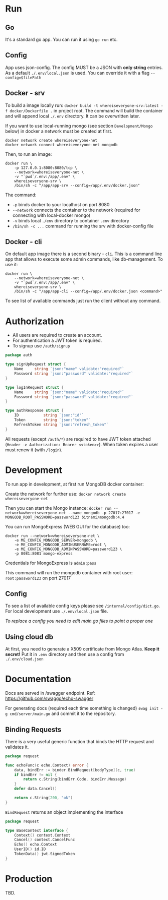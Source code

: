 # Run

## Go

It's a standard go app. You can run it using `go run` etc.

## Config

App uses json-config. The config MUST be a JSON with **only string** entries.
As a default `./.env/local.json` is used. You can override it with a flag `--config=$filePath`

## Docker - srv

To build a image locally run: `docker build -t whereiseveryone-srv:latest -f docker/Dockerfile .` in project root.
The command will build the container and will append local `./.env` directory. It can be overwritten later.

If you want to use local-running mongo (see section `Development/Mongo` below) in docker a network must be created at
first.

```
docker network create whereiseveryone-net
docker network connect whereiseveryone-net mongodb
```

Then, to run an image:

```
docker run \
    -p 127.0.0.1:8080:8080/tcp \
    --network=whereiseveryone-net \
    -v "`pwd`/.env:/app/.env" \
    whereiseveryone-srv \
    /bin/sh -c "/app/app-srv --config=/app/.env/docker.json"
```

The command:

* `-p` binds docker to your localhost on port 8080
* `--network` connects the container to the network (required for connecting with local-docker mongo)
* `-v` binds local `./env` directory to container `.env` directory
* `/bin/sh -c ...` command for running the srv with docker-config file

## Docker - cli

On default app image there is a second binary - `cli`. This is a command line app that allows to execute some admin
commands, like db-management. To use it:

```
docker run \
    --network=whereiseveryone-net \
    -v "`pwd`/.env:/app/.env" \
    whereiseveryone-srv \
    /bin/sh -c "/app/app-cli --config=/app/.env/docker.json <command>"
```

To see list of available commands just run the client without any command.

# Authorization

- All users are required to create an account.
- For authentication a JWT token is required.
- To signup use `/auth/signup`

```go
package auth

type signUpRequest struct {
	Name     string `json:"name" validate:"required"`
	Password string `json:"password" validate:"required"`
}

type logInRequest struct {
	Name     string `json:"name" validate:"required"`
	Password string `json:"password" validate:"required"`
}

type authResponse struct {
	ID           string `json:"id"`
	Token        string `json:"token"`
	RefreshToken string `json:"refresh_token"`
}
```

All requests (except `/auth/*`) are required to have JWT token attached (`Header -> Authorization: Bearer <<token>>`).
When token expires a user must renew it (with `/login`).

# Development

To run app in development, at first run MongoDB docker container:

Create the network for further use:
`docker network create whereiseveryone-net`

Then you can start the Mongo instance:
`docker run --network=whereiseveryone-net --name mongodb -p 27017:27017 -e MONGODB_ROOT_PASSWORD=password123 bitnami/mongodb:4.4`

You can run MongoExpress (WEB GUI for the database) too:
```
docker run --network=whereiseveryone-net \
    -e ME_CONFIG_MONGODB_SERVER=mongodb \
    -e ME_CONFIG_MONGODB_ADMINUSERNAME=root \
    -e ME_CONFIG_MONGODB_ADMINPASSWORD=password123 \
    -p 8081:8081 mongo-express
```

Credentials for MongoExpress is `admin:pass`


This command will run the mongodb container with root user: `root:password123` on port 27017

## Config

To see a list of available config keys please see `/internal/config/dict.go`.
For local development use `./.env/local.json` file.

_To replace a config you need to edit main.go files to point a proper one_

## Using cloud db

At first, you need to generate a X509 certificate from Mongo Atlas. **Keep it secret!**
Put it in `.env` directory and then use a config from `./.env/cloud.json`

# Documentation

Docs are served in /swagger endpoint.
Ref: https://github.com/swaggo/echo-swagger

For generating docs (required each time something is changed) `swag init -g cmd/server/main.go`
and commit it to the repository.

## Binding Requests

There is a very useful generic function that binds the HTTP request and validates it.

```go
package request

func echoFunc(c echo.Context) error {
	data, bindErr := binder.BindRequest[bodyType](c, true)
	if bindErr != nil {
		return c.String(bindErr.Code, bindErr.Message)
	}
	defer data.Cancel()

	return c.String(200, "ok")
}
```

`BindRequest` returns an object implementing the interface

```go
package request

type BaseContext interface {
	Context() context.Context
	Cancel() context.CancelFunc
	Echo() echo.Context
	UserID() id.ID
	TokenData() jwt.SignedToken
}
```

# Production

TBD.
